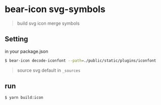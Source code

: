 # bear-icon svg-symbols

> build svg icon merge symbols


## Setting 

in your package.json
```bash
$ bear-icon decode-iconfont --path=./public/static/plugins/iconfont
```

> source svg default in `_sources`

## run

```bash
$ yarn build:icon
```
